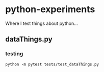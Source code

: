 # python-experiments

Where I test things about python...

## dataThings.py

### testing

```shell
python -m pytest tests/test_dataThings.py
```